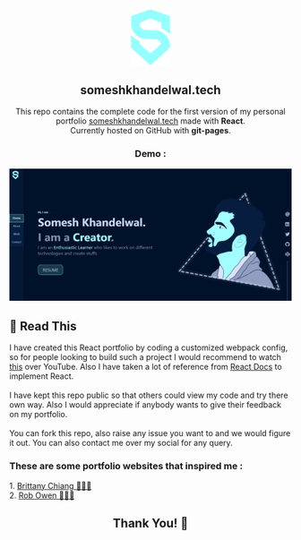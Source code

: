<div align="center">
  <img alt="Logo" src="https://raw.githubusercontent.com/someshvk/somesh-portfolio/main/src/SVG/Vector.svg" width="70" />
</div>
<h2 align="center">
  someshkhandelwal.tech
</h2>
<p align="center">
  This repo contains the complete code for the first version of my personal portfolio <a href="https://someshkhandelwal.tech" target="_blank">someshkhandelwal.tech</a> made with <b>React</b>.
  <br>
  Currently hosted on GitHub with <b>git-pages</b>.
</p>
<div align="center">
  <h3><b>Demo :</b></h3>
  <img alt="demo" src="https://raw.githubusercontent.com/someshvk/somesh-portfolio/main/demo.jpg" />
</div>

## 📑 Read This
<p>
  I have created this React portfolio by coding a customized webpack config, so for people looking to build such a project I would recommend to watch <a href="https://www.youtube.com/watch?v=WDpxqopXd9U" target="_blank">this</a> over YouTube. Also I have taken a lot of reference from <a href="https://reactjs.org/docs/getting-started.html" target="_blank">React Docs</a> to implement React.<br><br>
  I have kept this repo public so that others could view my code and try there own way. Also I would appreciate if anybody wants to give their feedback on my portfolio.<br><br>
  You can fork this repo, also raise any issue you want to and we would figure it out. You can also contact me over my social for any query.
</p>
<p>
  <h3>These are some portfolio websites that inspired me :</h3>
  1. <a href="https://brittanychiang.com/" target="_blank">Brittany Chiang 👩🏼‍💻</a><br>
  2. <a href="https://robbowen.digital/" target="_blank">Rob Owen 👨🏼‍💻</a>
</p>
<div align="center">
  <h2>Thank You! 🙌</h2>
</div>
